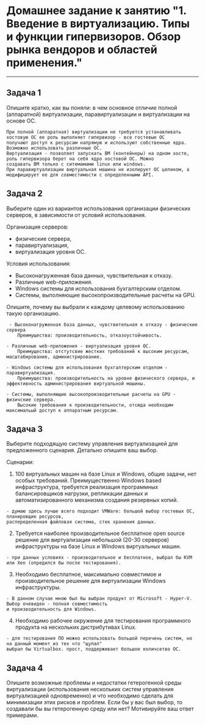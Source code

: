 
# Домашнее задание к занятию "1. Введение в виртуализацию. Типы и функции гипервизоров. Обзор рынка вендоров и областей применения."


---

## Задача 1

Опишите кратко, как вы поняли: в чем основное отличие полной (аппаратной) виртуализации, паравиртуализации и виртуализации на основе ОС.

```
При полной (аппаратная) виртуализации не требуется устанавливать хостовую ОС ее роль выполняет гипервизор - все гостевые ОС 
получают доступ к ресурсам напрямую и используют собственные ядра. Возможно использовать различные ОС.
Виртуализация - позволяет запускать ВМ (контейнеры) на одном хосте, роль гипервизора берет на себя ядро хостовой ОС. Можно 
создавать ВМ только с ситемамами linux или windows.
При паравиртуализации виртуальная машина не изолирует ОС целиком, а модифицирует ее для совместимости с определенными API.
```

## Задача 2

Выберите один из вариантов использования организации физических серверов, в зависимости от условий использования.

Организация серверов:
- физические сервера,
- паравиртуализация,
- виртуализация уровня ОС.

Условия использования:
- Высоконагруженная база данных, чувствительная к отказу.
- Различные web-приложения.
- Windows системы для использования бухгалтерским отделом.
- Системы, выполняющие высокопроизводительные расчеты на GPU.

Опишите, почему вы выбрали к каждому целевому использованию такую организацию.

```
 - Высоконагруженная база данных, чувствительная к отказу - физические сервера
    Преимущества: производительность, отказоустойчивость.

- Различные web-приложения - виртуализация уровня ОС.
    Преимущества: отстутсвие жестких требований к высоким ресурсам, масштабирование, администрирование.
    
- Windows системы для использования бухгалтерским отделом - паравиртуализация.
    Преимущества: производительность на уровне физического сервера, и эффективность администрирования виртуальной машины.
    
- Системы, выполняющие высокопроизводительные расчеты на GPU - физичские сервера.
    Высокие требования к производительности, отсюда необходим максимальый доступ к аппаратным ресурсам.
```
    
 


## Задача 3

Выберите подходящую систему управления виртуализацией для предложенного сценария. Детально опишите ваш выбор.

Сценарии:

1. 100 виртуальных машин на базе Linux и Windows, общие задачи, нет особых требований. Преимущественно Windows based инфраструктура, требуется реализация программных балансировщиков нагрузки, репликации данных и автоматизированного механизма создания резервных копий.
```
- думаю здесь лучше всего подходит VMWare: большой выбор гостевых ОС, планировщик ресурсов, 
распеределенная файловая система, стек хранения данных.
```

2. Требуется наиболее производительное бесплатное open source решение для виртуализации небольшой (20-30 серверов) инфраструктуры на базе Linux и Windows виртуальных машин.
```
- при данных условиях - производительное и бесплатное, выбрал бы KVM или Xen (опредился бы после тестирования).
```

3. Необходимо бесплатное, максимально совместимое и производительное решение для виртуализации Windows инфраструктуры.
```
- В данном случае мною был бы выбран продукт от Microsoft - Hyper-V. Выбор очевиден - полная совместимость 
и производительность для Windows. 
```

4. Необходимо рабочее окружение для тестирования программного продукта на нескольких дистрибутивах Linux.
```
- для тестирования ПО можно использовать большой перечень систем, но на данный момент из тех что "щупал" 
выбрал бы Virtualbox. прост, поддерживает большое количсетво ОС.
```

## Задача 4

Опишите возможные проблемы и недостатки гетерогенной среды виртуализации (использования нескольких систем управления виртуализацией одновременно) и что необходимо сделать для минимизации этих рисков и проблем. Если бы у вас был выбор, то создавали бы вы гетерогенную среду или нет? Мотивируйте ваш ответ примерами.

